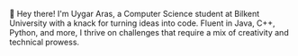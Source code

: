 👋 Hey there! I'm Uygar Aras, a Computer Science student at Bilkent University with a knack for turning ideas into code. 
Fluent in Java, C++, Python, and more, I thrive on challenges that require a mix of creativity and technical prowess.
